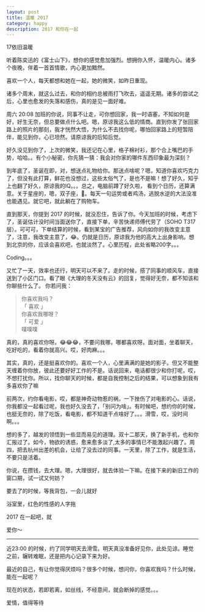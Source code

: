 ```yaml
---
layout: post
title: 温暖 2017
category: happy
description: 2017 和你在一起
---
```

17依旧温暖


听着陈奕迅的《富士山下》，想你的感觉愈加强烈。想拥你入怀，温暖内心。诸多个夜晚，伴着一首首情歌，内心更加黯然。

喜欢一个人，每天都想和她在一起，她的微笑，如昨日重现。

诸多个周末，就这么过去，和你的相约总被雨打飞吹去，遥遥无期。诸多的尝试之后，心里也愈发的失落和感伤，真的是见一面好难。

周六 20:08 加班的你说，同事不让走，可你想回家，我一时语塞，不知如何是好，好生无奈，但总要做点什么吧。嗯，原谅我这么低的情商。直到你发了张回家路上的照片的那刻，我才恍然大悟，为什么不去找你呢，哪怕回家路上的短暂陪伴，能见到你，心已坦然。请原谅我的后知后觉。

好久没见到你了，上次的微笑，我还记在心里，格子棉衬衫，那个合上嘴巴的手势，哈哈。。有个小秘密，你先猜一猜：我会对你家的哪件东西印象最为深刻？

到年底了，圣诞在即，对，想送点礼物给你。那送点啥呢？嗯，知道你喜欢巧克力了，但没有此打算，鲜花也没想过，这些太俗气了，是也不是嘛！想了好久，知乎上也翻了好久，原谅我的IQ。。。总之，电脑前蹲了好久啦， 看到个日历，还算满意。关于星座的，嗯，双子座，🤝。每天一句运势或者鸡汤，逃脱水逆的大法没准也能遇见。就它吧，就此躺在了购物车。

直到那天，你提到 2017 的时候，就没忍住，告诉了你。今天加班的时候，考虑下了，圣诞估计没时间当面送你了，直接下单，辛苦快递师傅代劳了（SOHO T317层）。可可可，下单结算的时候，看到某宝的广告推荐，风向如你的我改变主意了，注意，我改变主意了，😂。仍就是日历，原谅我为他的高大上出身影响。想到北京的你，应该会喜欢吧，也就淡然了。心里历程，此处省略200字。。。

Coding。。。

又忙了一天，效率也还行，明天可以不来了。走的时候，搭了同事的顺风车，直接送到了小区门口。看了眼《大理的冬天没有云》的回复，觉得好无奈，都不知该和你聊些什么了。
你若问我：

> 你喜欢我吗？  
>「 喜欢 」  
> 你喜欢我哪呀？  
>「 可爱 」  
>  噗噗噗  

真的，真的喜欢你呀。😂😂😂，不要问我哪，哪都喜欢呀。面对面，坐着聊天，吃好吃的，看着你就高兴。哎，好肉麻。。。 

其实，真的，还是挺喜欢你的。喜欢一个人，心里满满的是她的影子。但又不能整天缠着你你放，彼此还要好好工作的不是。话说回来，电话都很少和你打呢，哎，不想打扰你。所以，找你聊天的时候，都是自我控制之后的结果，可以想象到我有多喜欢你了嘛

前两次，约你看电影，哎，都是神奇动物惹的祸，一下挫伤了对电影的心。话说，你我都没一起看过呢，我也好久没去了，「别问为啥」。有时候吧，想约你的时候，也挺无奈的，除了吃饭，看电影，都不知道干点啥好了。。。滑雪，哎，没时间啊。。。

想的多了，越发的领悟到一些显而易见的道理。双十二那天，换了新手机，也和你汇报过了。如今，物欲的诱惑，愈来愈多淡了,太多的事情已不能激起兴趣了。周四，把去杭州出差的机会，让给了没去过的同事。一天里，除了工作，就是生活，不要只是活着。

你说，在攒钱，去大理。嗯，大理很好，就去体验一下嘛。在接下来的新旧工作的窗口期，试一试又何妨？

要去了的时候，等我背包，一会儿就好

浴室里，红色的性感的人字拖

2017 在一起吧，就

爱你～

-------

近23:00 的时候，约了同学明天去滑雪。明天真没准备好见你，此处见谅。睡觉之前，辗转难眠，还是把内心记录下来为好。

最近的自己，有让你觉得厌烦吗？很多个时候，想问你，你喜欢我吗？什么时候，能在一起呢？

现在的状态，若即若离，如丝线，不经意间，就会断掉的感觉。。。

爱情，值得等待
